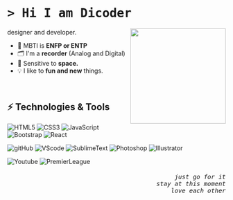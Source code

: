 <!-- 1. Intro  -->
<h1 align="left">
  <samp>&gt; Hi
    <b>I am Dicoder</b>
  </samp>
</h1>


<!-- 2. Memoticon -->
<img src="https://user-images.githubusercontent.com/77371139/173547596-8d609ab9-be91-4b60-9fe6-0800d878af36.png" align="right" height="220" />


<!-- 3. Title -->
designer and developer.


<!-- 4. Sub -->
- 🤡 MBTI is <strong>ENFP or ENTP</strong>
- 🗂 I'm a <strong>recorder</strong> (Analog and Digital)
- 🌳 Sensitive to <strong>space.</strong>
- 💡 I like to <strong>fun and new</strong> things.
<br/>


<!-- 5. Tool -->
## ⚡ Technologies & Tools

![HTML5](https://img.shields.io/badge/-HTML5-E34F26?style=flat-square&logo=html5&logoColor=white)
![CSS3](https://img.shields.io/badge/-CSS3-1572B6?style=flat-square&logo=css3&logoColor=white)
![JavaScript](https://img.shields.io/badge/-JavaScript-F7DF1E?style=flat-square&logo=javascript&logoColor=white)
![Bootstrap](https://img.shields.io/badge/-Bootstrap-7952B3?style=flat-square&logo=Bootstrap&logoColor=white)
![React](https://img.shields.io/badge/-React-61DAFB?style=flat-square&logo=React&logoColor=white)

![gitHub](https://img.shields.io/badge/-gitHub-181717?style=flat-square&logo=gitHub&logoColor=white)
![VScode](https://img.shields.io/badge/-VScode-5C2D91?style=flat-square&logo=visual%20studio%20code&logoColor=white)
![SublimeText](https://img.shields.io/badge/-SublimeText-FF9800?style=flat-square&logo=SublimeText&logoColor=white)
![Photoshop](https://img.shields.io/badge/-Photoshop-31A8FF?style=flat-square&logo=Adobe%20Photoshop&logoColor=white)
![Illustrator](https://img.shields.io/badge/-Illustrator-FF9A00?style=flat-square&logo=Adobe%20Illustrator&logoColor=white)


![Youtube](https://img.shields.io/badge/-Youtube-FF0000?style=flat-square&logo=Youtube&logoColor=white)
![PremierLeague](https://img.shields.io/badge/-PremierLeague-360D3A?style=flat-square&logo=PremierLeague&logoColor=white)



<!-- 6. Outro  -->
<h6 align="right">
  <samp>just go for it</samp><br/>
  <samp>stay at this moment</samp><br/>
  <samp>love each other</samp>
</h6>
